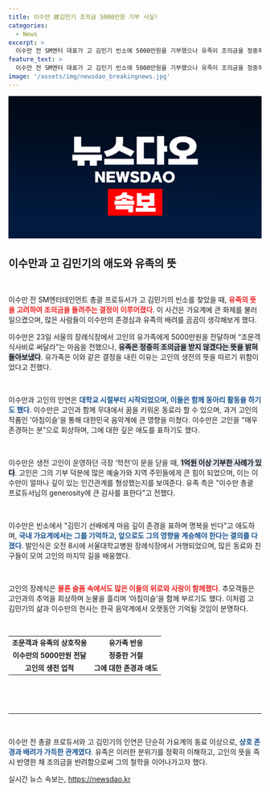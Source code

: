 ```yaml
---
title: 이수만 故김민기 조의금 5000만원 기부 사실!
categories:
  - News
excerpt: >
  이수만 전 SM엔터 대표가 고 김민기 빈소에 5000만원을 기부했으나 유족이 조의금을 정중히 거절하며 깊은 애도를 전했습니다. 음악계의 큰 별을 잃은 슬픔 속에 동료들의 진심이 엿보입니다.
feature_text: >
  이수만 전 SM엔터 대표가 고 김민기 빈소에 5000만원을 기부했으나 유족이 조의금을 정중히 거절하며 깊은 애도를 전했습니다. 음악계의 큰 별을 잃은 슬픔 속에 동료들의 진심이 엿보입니다.
image: '/assets/img/newsdao_breakingnews.jpg'
---
```


<p><img src="/assets/img/newsdao_breakingnews.jpg" alt="ontimetimes 속보" /></p>

<h2 data-ke-size="size26">이수만과 고 김민기의 애도와 유족의 뜻</h2>

<p data-ke-size="size16">&nbsp;</p>

<p>이수만 전 SM엔터테인먼트 총괄 프로듀서가 고 김민기의 빈소를 찾았을 때, <b><span style="color: #ee2323;">유족의 뜻을 고려하여 조의금을 돌려주는 결정이 이루어졌다</span></b>. 이 사건은 가요계에 큰 화제를 불러일으켰으며, 많은 사람들이 이수만의 존경심과 유족의 배려를 곰곰이 생각해보게 했다. </p>

<p>이수만은 23일 서울의 장례식장에서 고인의 유가족에게 5000만원을 전달하며 “조문객 식사비로 써달라”는 마음을 전했으나, <b><span style="background-color: #21538527;">유족은 정중히 조의금을 받지 않겠다는 뜻을 밝혀 돌아보냈다</span></b>. 유가족은 이와 같은 결정을 내린 이유는 고인의 생전의 뜻을 따르기 위함이었다고 전했다.</p>

<p data-ke-size="size16">&nbsp;</p>

<p>이수만과 고인의 인연은 <b><span style="color: #1a5490;">대학교 시절부터 시작되었으며, 이들은 함께 동아리 활동을 하기도 했다</span></b>. 이수만은 고인과 함께 무대에서 꿈을 키워온 동료라 할 수 있으며, 과거 고인의 작품인 '아침이슬'을 통해 대한민국 음악계에 큰 영향을 미쳤다. 이수만은 고인을 "매우 존경하는 분"으로 회상하며, 그에 대한 깊은 애도를 표하기도 했다.</p>

<p data-ke-size="size16">&nbsp;</p>

<p>이수만은 생전 고인이 운영하던 극장 ‘학전’이 문을 닫을 때, <b><span style="background-color: #21538527;">1억원 이상 기부한 사례가 있다</span></b>. 고인은 그의 기부 덕분에 많은 예술가와 지역 주민들에게 큰 힘이 되었으며, 이는 이수만이 얼마나 깊이 있는 인간관계를 형성했는지를 보여준다. 유족 측은 "이수만 총괄 프로듀서님의 generosity에 큰 감사를 표한다"고 전했다.</p>

<p data-ke-size="size16">&nbsp;</p>

<p>이수만은 빈소에서 "김민기 선배에게 마음 깊이 존경을 표하며 명복을 빈다"고 애도하며, <b><span style="color: #1a5490;">국내 가요계에서는 그를 기억하고, 앞으로도 그의 영향을 계승해야 한다는 결의를 다졌다</span></b>. 발인식은 오전 8시에 서울대학교병원 장례식장에서 거행되었으며, 많은 동료와 친구들이 모여 고인의 마지막 길을 배웅했다.</p>

<p data-ke-size="size16">&nbsp;</p>

<p>고인의 장례식은 <b><span style="color: #ee2323;">물론 슬픔 속에서도 많은 이들의 위로와 사랑이 함께했다</span></b>. 추모객들은 고인과의 추억을 회상하며 눈물을 흘리며 ‘아침이슬’을 함께 부르기도 했다. 이처럼 고 김민기의 삶과 이수만의 헌사는 한국 음악계에서 오랫동안 기억될 것임이 분명하다.</p>

<p data-ke-size="size16">&nbsp;</p>

<table style="width: 100%; border-collapse: collapse;">
  <tr>
    <td style="text-align: center; height: 17px;"><b>조문객과 유족의 상호작용</b></td>
    <td style="text-align: center; height: 17px;"><b>유가족 반응</b></td>
  </tr>
  <tr>
    <td style="text-align: center; height: 17px;"><b>이수만의 5000만원 전달</b></td>
    <td style="text-align: center; height: 17px;"><b>정중한 거절</b></td>
  </tr>
  <tr>
    <td style="text-align: center; height: 17px;"><b>고인의 생전 업적</b></td>
    <td style="text-align: center; height: 17px;"><b>그에 대한 존경과 애도</b></td>
  </tr>
</table>

<p data-ke-size="size16">&nbsp;</p>

<p><br><hr><br></p>

<p>이수만 전 총괄 프로듀서와 고 김민기의 인연은 단순히 가요계의 동료 이상으로, <b><span style="color: #1a5490;">상호 존경과 배려가 가득한 관계였다</span></b>. 유족은 이러한 분위기를 정확히 이해하고, 고인의 뜻을 즉시 반영한 채 조의금을 반려함으로써 그의 철학을 이어나가고자 했다.</p>
실시간 뉴스 속보는, <a href="https://newsdao.kr" rel="dofollow">https://newsdao.kr</a>


